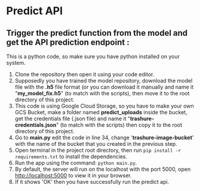 # Predict API

## Trigger the predict function from the model and get the API prediction endpoint :
This is a python code, so make sure you have python installed on your system.

1. Clone the repository then open it using your code editor.
2. Supposedly you have trained the model repository, download the model file with the __.h5__ file format (or you can download it manually and name it "__my_model_fix.h5__" (to match with the scripts), then move it to the root directory of this project.
3. This code is using Google Cloud Storage, so you have to make your own GCS Bucket, make a folder named __predict_uploads__ inside the bucket, get the credentials file (.json file) and name it "__trashure-credentials.json__" (to match with the scripts) then copy it to the root directory of this project.
4. Go to __main.py__ edit the code in line 34, change '__trashure-image-bucket__' with the name of the bucket that you created in the previous step.
5. Open terminal in the project root directory, then run `pip install -r requirements.txt` to install the dependencies.
6. Run the app using the command: `python main.py`.
7. By default, the server will run on the localhost with the port 5000, open [http://localhost:5000](http://localhost:5000) to view it in your browser.
8. If it shows 'OK' then you have successfully run the predict api.
